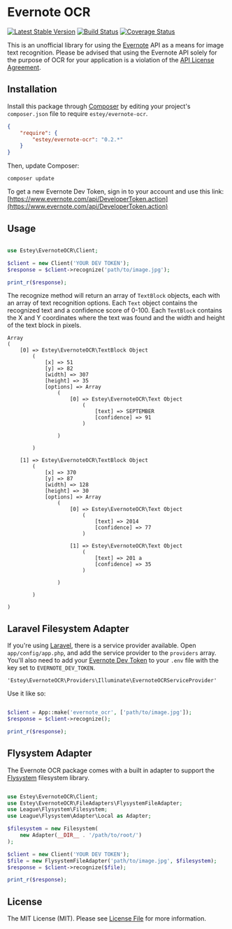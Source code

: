 Evernote OCR
============

[![Latest Stable Version](http://img.shields.io/packagist/v/estey/evernote-ocr.svg)](https://packagist.org/packages/estey/evernote-ocr) [![Build Status](https://travis-ci.org/BradEstey/evernote-ocr.svg?branch=master)](https://travis-ci.org/BradEstey/evernote-ocr) [![Coverage Status](https://img.shields.io/coveralls/BradEstey/evernote-ocr.svg)](https://coveralls.io/r/BradEstey/evernote-ocr?branch=master)

This is an unofficial library for using the [Evernote](https://evernote.com) API as a means for image text recognition. Please be advised that using the Evernote API solely for the purpose of OCR for your application is a violation of the [API License Agreement](http://dev.evernote.com/documentation/reference/api_license.php).

Installation
------------

Install this package through [Composer](https://getcomposer.org) by editing your project's `composer.json` file to require `estey/evernote-ocr`.

``` json
{
    "require": {
        "estey/evernote-ocr": "0.2.*"
    }
}
``` 

Then, update Composer:

    composer update

To get a new Evernote Dev Token, sign in to your account and use this link: [https://www.evernote.com/api/DeveloperToken.action](https://www.evernote.com/api/DeveloperToken.action)

Usage
-----

``` php

use Estey\EvernoteOCR\Client;

$client = new Client('YOUR DEV TOKEN');
$response = $client->recognize('path/to/image.jpg');

print_r($response);

```

The recognize method will return an array of `TextBlock` objects, each with an array of text recognition options. Each `Text` object contains the recognized text and a confidence score of 0-100. Each `TextBlock` contains the X and Y coordinates where the text was found and the width and height of the text block in pixels.

    Array
    (
        [0] => Estey\EvernoteOCR\TextBlock Object
            (
                [x] => 51
                [y] => 82
                [width] => 307
                [height] => 35
                [options] => Array
                    (
                        [0] => Estey\EvernoteOCR\Text Object
                            (
                                [text] => SEPTEMBER
                                [confidence] => 91
                            )

                    )

            )

        [1] => Estey\EvernoteOCR\TextBlock Object
            (
                [x] => 370
                [y] => 87
                [width] => 128
                [height] => 30
                [options] => Array
                    (
                        [0] => Estey\EvernoteOCR\Text Object
                            (
                                [text] => 2014
                                [confidence] => 77
                            )

                        [1] => Estey\EvernoteOCR\Text Object
                            (
                                [text] => 201 a
                                [confidence] => 35
                            )

                    )

            )

    )

Laravel Filesystem Adapter
--------------------------

If you're using [Laravel](http://laravel.com), there is a service provider available. Open `app/config/app.php`, and add the service provider to the `providers` array. You'll also need to add your [Evernote Dev Token](https://www.evernote.com/api/DeveloperToken.action) to your `.env` file with the key set to `EVERNOTE_DEV_TOKEN`.

    'Estey\EvernoteOCR\Providers\Illuminate\EvernoteOCRServiceProvider'

Use it like so:

``` php

$client = App::make('evernote_ocr', ['path/to/image.jpg']);
$response = $client->recognize();

print_r($response);

```

Flysystem Adapter
-----------------

The Evernote OCR package comes with a built in adapter to support the [Flysystem](http://flysystem.thephpleague.com) filesystem library.

``` php

use Estey\EvernoteOCR\Client;
use Estey\EvernoteOCR\FileAdapters\FlysystemFileAdapter;
use League\Flysystem\Filesystem;
use League\Flysystem\Adapter\Local as Adapter;

$filesystem = new Filesystem(
    new Adapter(__DIR__ . '/path/to/root/')
);

$client = new Client('YOUR DEV TOKEN');
$file = new FlysystemFileAdapter('path/to/image.jpg', $filesystem);
$response = $client->recognize($file);

print_r($response);

```

License
-------

The MIT License (MIT). Please see [License File](https://github.com/bradestey/evernote-ocr/blob/master/LICENSE) for more information.